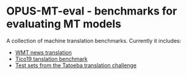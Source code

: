 # OPUS-MT-eval - benchmarks for evaluating MT models

A collection of machine translation benchmarks. Currently it includes:

* [WMT news translation](http://www.statmt.org/wmt20/translation-task.html)
* [Tico19 tanslation benchmark](https://tico-19.github.io)
* [Test sets from the Tatoeba translation challenge](https://github.com/Helsinki-NLP/Tatoeba-Challenge/)

